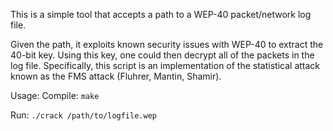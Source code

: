 This is a simple tool that accepts a path to a WEP-40 packet/network log file.

Given the path, it exploits known security issues with  WEP-40 to extract
the 40-bit key.  Using this key, one could then decrypt all of the packets in the
log file. Specifically, this script is an implementation of the statistical attack
known as the FMS attack (Fluhrer, Mantin, Shamir). 

Usage:
 Compile:
 `make`

  Run:
  `./crack /path/to/logfile.wep`
 
